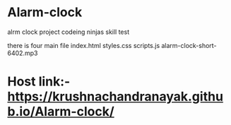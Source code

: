 # Alarm-clock
alrm clock project codeing ninjas skill test


there is four main file 
index.html
styles.css
scripts.js
alarm-clock-short-6402.mp3
# Host link:- https://krushnachandranayak.github.io/Alarm-clock/
